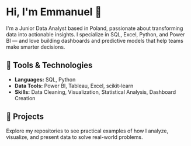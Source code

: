# Hi, I'm Emmanuel 👋

I'm a Junior Data Analyst based in Poland, passionate about transforming data into actionable insights. I specialize in SQL, Excel, Python, and Power BI — and love building dashboards and predictive models that help teams make smarter decisions.

## 🔧 Tools & Technologies
- **Languages:** SQL, Python
- **Data Tools:** Power BI, Tableau, Excel, scikit-learn
- **Skills:** Data Cleaning, Visualization, Statistical Analysis, Dashboard Creation

## 📁 Projects
Explore my repositories to see practical examples of how I analyze, visualize, and present data to solve real-world problems.


